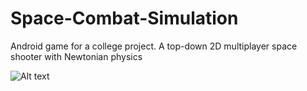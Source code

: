 # Space-Combat-Simulation
Android game for a college project. A top-down 2D multiplayer space shooter with Newtonian physics

![Alt text](https://raw.githubusercontent.com/ElHyperion/Space-Combat-Simulation/master/menu.png "Main menu")
